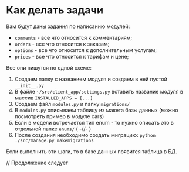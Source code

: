 # Как делать задачи

Вам будут даны задания по написанию модулей:
- `comments` - все что относится к комментариям;
- `orders` - все что относится к заказам;
- `options` - все что относится к дополнительным услугам;
- `prices` - все что относится к тарифам и цене;

Все они пишутся по одной схеме:

1. Создаем папку с названием модуля и создаем в ней пустой `__init__.py`
2. В файле `~/src/client_app/settings.py` вставить название модуля в массив `INSTALLED_APPS = [...]`
3. Создаем файл `modules.py` и папку `migrations/`
4. В `modules.py` описываем таблицу из макета базы данных (можно посмотреть пример в модуле cars)
5. Если в модели встречается тип enum - то нужно описать это в отдельной папке `enums/` ( -//- )
6. После создания необходимо создать миграцию: `python ./src/manage.py makemigrations`

Если выполнить эти шаги, то в базе данных появится таблица в БД.

// Продолжение следует